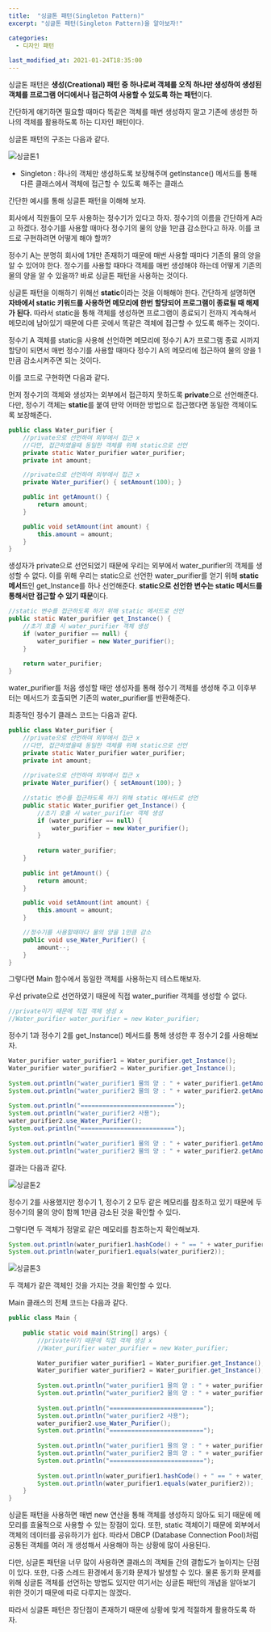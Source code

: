 ```yaml
---
title:  "싱글톤 패턴(Singleton Pattern)"
excerpt: "싱글톤 패턴(Singleton Pattern)을 알아보자!"

categories:
  - 디자인 패턴
  
last_modified_at: 2021-01-24T18:35:00
---
```


싱글톤 패턴은 **생성(Creational) 패턴 중 하나로써 객체를 오직 하나만 생성하여 생성된 객체를 프로그램 어디에서나 접근하여 사용할 수 있도록 하는 패턴**이다.  

간단하게 얘기하면 필요할 때마다 똑같은 객체를 매번 생성하지 말고 기존에 생성한 하나의 객체를 활용하도록 하는 디자인 패턴이다.  

싱글톤 패턴의 구조는 다음과 같다.  

![싱글톤1](https://user-images.githubusercontent.com/53072057/105621635-0687fc00-5e4d-11eb-88e8-517ae7e8f86d.JPG)  

* Singleton : 하나의 객체만 생성하도록 보장해주며 getInstance() 메서드를 통해 다른 클래스에서 객체에 접근할 수 있도록 해주는 클래스  

간단한 예시를 통해 싱글톤 패턴을 이해해 보자.  

회사에서 직원들이 모두 사용하는 정수기가 있다고 하자. 정수기의 이름을 간단하게 A라고 하겠다. 정수기를 사용할 때마다 정수기의 물의 양을 1만큼 감소한다고 하자. 이를 코드로 구현하려면 어떻게 해야 할까?  

정수기 A는 분명히 회사에 1개만 존재하기 때문에 매번 사용할 때마다 기존의 물의 양을 알 수 있어야 한다. 정수기를 사용할 때마다 객체를 매번 생성해야 하는데 어떻게 기존의 물의 양을 알 수 있을까? 바로 싱글톤 패턴을 사용하는 것이다.  

싱글톤 패턴을 이해하기 위해선 **static**이라는 것을 이해해야 한다. 간단하게 설명하면 **자바에서 static 키워드를 사용하면 메모리에 한번 할당되어 프로그램이 종료될 때 해제가 된다.** 따라서 static을 통해 객체를 생성하면 프로그램이 종료되기 전까지 계속해서 메모리에 남아있기 때문에 다른 곳에서 똑같은 객체에 접근할 수 있도록 해주는 것이다.  

정수기 A 객체를 static을 사용해 선언하면 메모리에 정수기 A가 프로그램 종료 시까지 할당이 되면서 매번 정수기를 사용할 때마다 정수기 A의 메모리에 접근하여 물의 양을 1만큼 감소시켜주면 되는 것이다.  

이를 코드로 구현하면 다음과 같다.  

먼저 정수기의 객체와 생성자는 외부에서 접근하지 못하도록 **private**으로 선언해준다. 다만, 정수기 객체는 **static**를 붙여 만약 어떠한 방법으로 접근했다면 동일한 객체이도록 보장해준다.  

```java
public class Water_purifier {
    //private으로 선언하여 외부에서 접근 x
	//다만, 접근하였을때 동일한 객체를 위해 static으로 선언
    private static Water_purifier water_purifier;
	private int amount;

    //private으로 선언하여 외부에서 접근 x
	private Water_purifier() { setAmount(100); }

    public int getAmount() {
		return amount;
	}

	public void setAmount(int amount) {
		this.amount = amount;
	}
}
```

생성자가 private으로 선언되었기 때문에 우리는 외부에서 water_purifier의 객체를 생성할 수 없다. 이를 위해 우리는 static으로 선언한 water_purifier를 얻기 위해 **static 메서드**인 get_Instance를 하나 선언해준다. **static으로 선언한 변수는 static 메서드를 통해서만 접근할 수 있기 때문**이다.  

```java
//static 변수를 접근하도록 하기 위해 static 메서드로 선언
public static Water_purifier get_Instance() {
	//초기 호출 시 water_purifier 객체 생성
	if (water_purifier == null) {
		water_purifier = new Water_purifier();
	}
		
	return water_purifier;
}
```

water_purifier를 처음 생성할 때만 생성자를 통해 정수기 객체를 생성해 주고 이후부터는 메서드가 호출되면 기존의 water_purifier를 반환해준다.  

최종적인 정수기 클래스 코드는 다음과 같다.  

```java
public class Water_purifier {
	//private으로 선언하여 외부에서 접근 x
	//다만, 접근하였을때 동일한 객체를 위해 static으로 선언
	private static Water_purifier water_purifier;
	private int amount;
	
	//private으로 선언하여 외부에서 접근 x
	private Water_purifier() { setAmount(100); }
	
	//static 변수를 접근하도록 하기 위해 static 메서드로 선언
	public static Water_purifier get_Instance() {
		//초기 호출 시 water_purifier 객체 생성
		if (water_purifier == null) {
			water_purifier = new Water_purifier();
		}
		
		return water_purifier;
	}
	
	public int getAmount() {
		return amount;
	}

	public void setAmount(int amount) {
		this.amount = amount;
	}

	//정수기를 사용할때마다 물의 양을 1만큼 감소
	public void use_Water_Purifier() {
		amount--;
	}
}
```

그렇다면 Main 함수에서 동일한 객체를 사용하는지 테스트해보자.  

우선 private으로 선언하였기 때문에 직접 water_purifier 객체를 생성할 수 없다.  

```java
//private이기 때문에 직접 객체 생성 x
//Water_purifier water_purifier = new Water_purifier;
```

정수기 1과 정수기 2를 get_Instance() 메서드를 통해 생성한 후 정수기 2를 사용해보자.  

```java
Water_purifier water_purifier1 = Water_purifier.get_Instance();
Water_purifier water_purifier2 = Water_purifier.get_Instance();
		
System.out.println("water_purifier1 물의 양 : " + water_purifier1.getAmount());
System.out.println("water_purifier2 물의 양 : " + water_purifier2.getAmount());
		
System.out.println("==========================");
System.out.println("water_purifier2 사용");
water_purifier2.use_Water_Purifier();
System.out.println("==========================");
	
System.out.println("water_purifier1 물의 양 : " + water_purifier1.getAmount());
System.out.println("water_purifier2 물의 양 : " + water_purifier2.getAmount());
```

결과는 다음과 같다.  

![싱글톤2](https://user-images.githubusercontent.com/53072057/105621636-07b92900-5e4d-11eb-8577-715c8b7f4482.JPG)  

정수기 2를 사용했지만 정수기 1, 정수기 2 모두 같은 메모리를 참조하고 있기 때문에 두 정수기의 물의 양이 함께 1만큼 감소된 것을 확인할 수 있다.  

그렇다면 두 객체가 정말로 같은 메모리를 참조하는지 확인해보자.  

```java
System.out.println(water_purifier1.hashCode() + " == " + water_purifier2.hashCode());
System.out.println(water_purifier1.equals(water_purifier2));
```

![싱글톤3](https://user-images.githubusercontent.com/53072057/105621637-07b92900-5e4d-11eb-866f-29ad94b6f61a.JPG)  

두 객체가 같은 객체인 것을 가지는 것을 확인할 수 있다.  

Main 클래스의 전체 코드는 다음과 같다.  

```java
public class Main {
	
	public static void main(String[] args) {
		//private이기 때문에 직접 객체 생성 x
		//Water_purifier water_purifier = new Water_purifier;
		
		Water_purifier water_purifier1 = Water_purifier.get_Instance();
		Water_purifier water_purifier2 = Water_purifier.get_Instance();
		
		System.out.println("water_purifier1 물의 양 : " + water_purifier1.getAmount());
		System.out.println("water_purifier2 물의 양 : " + water_purifier2.getAmount());
		
		System.out.println("==========================");
		System.out.println("water_purifier2 사용");
		water_purifier2.use_Water_Purifier();
		System.out.println("==========================");
		
		System.out.println("water_purifier1 물의 양 : " + water_purifier1.getAmount());
		System.out.println("water_purifier2 물의 양 : " + water_purifier2.getAmount());
		System.out.println("==========================");
		
		System.out.println(water_purifier1.hashCode() + " == " + water_purifier2.hashCode());
		System.out.println(water_purifier1.equals(water_purifier2));
	}
}
```

싱글톤 패턴을 사용하면 매번 new 연산을 통해 객체를 생성하지 않아도 되기 때문에 메모리를 효율적으로 사용할 수 있는 장점이 있다. 또한, static 객체이기 때문에 외부에서 객체의 데이터를 공유하기가 쉽다. 따라서 DBCP (Database Connection Pool)처럼 공통된 객체를 여러 개 생성해서 사용해야 하는 상황에 많이 사용된다.  

다만, 싱글톤 패턴을 너무 많이 사용하면 클래스의 객체들 간의 결합도가 높아지는 단점이 있다. 또한, 다중 스레드 환경에서 동기화 문제가 발생할 수 있다. 물론 동기화 문제를 위해 싱글톤 객체를 선언하는 방법도 있지만 여기서는 싱글톤 패턴의 개념을 알아보기 위한 것이기 때문에 따로 다루지는 않겠다.  

따라서 싱글톤 패턴은 장단점이 존재하기 때문에 상황에 맞게 적절하게 활용하도록 하자.  
